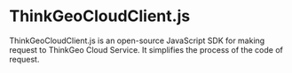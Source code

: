 # ThinkGeoCloudClient.js

ThinkGeoCloudClient.js is an open-source JavaScript SDK for making request to ThinkGeo Cloud Service. It simplifies the process of the code of request.


